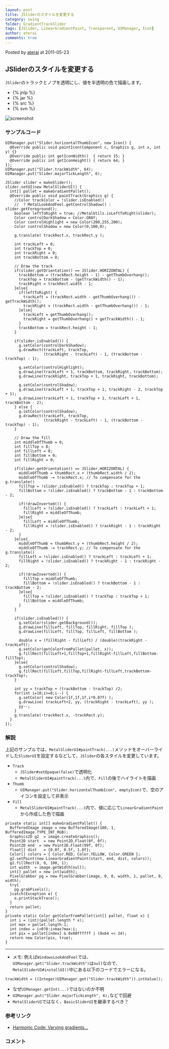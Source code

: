 ```yaml
---
layout: post
title: JSliderのスタイルを変更する
category: swing
folder: GradientTrackSlider
tags: [JSlider, LinearGradientPaint, Transparent, UIManager, Icon]
author: aterai
comments: true
---
```


Posted by [aterai](http://terai.xrea.jp/aterai.html) at 2011-05-23

## JSliderのスタイルを変更する
`JSlider`のトラックとノブを透明にし、値を半透明の色で描画します。

- {% jnlp %}
- {% jar %}
- {% src %}
- {% svn %}

<!-- dummy comment line for breaking list -->

![screenshot](https://lh3.googleusercontent.com/_9Z4BYR88imo/TdnxSfPEQLI/AAAAAAAAA7k/vYTnJ_FPktg/s800/GradientTrackSlider.png)

### サンプルコード
<pre class="prettyprint"><code>UIManager.put("Slider.horizontalThumbIcon", new Icon() {
  @Override public void paintIcon(Component c, Graphics g, int x, int y) {}
  @Override public int getIconWidth()  { return 15; }
  @Override public int getIconHeight() { return 64; }
});
UIManager.put("Slider.trackWidth", 64);
UIManager.put("Slider.majorTickLength", 6);

JSlider slider = makeSlider();
slider.setUI(new MetalSliderUI() {
  int[] pallet = makeGradientPallet();
  @Override public void paintTrack(Graphics g) {
    //Color trackColor = !slider.isEnabled()
    //  ? MetalLookAndFeel.getControlShadow() : slider.getForeground();
    boolean leftToRight = true; //MetalUtils.isLeftToRight(slider);
    Color controlDarkShadow = Color.GRAY;
    Color controlHighlight = new Color(200,255,200);
    Color controlShadow = new Color(0,100,0);

    g.translate( trackRect.x, trackRect.y );

    int trackLeft = 0;
    int trackTop = 0;
    int trackRight = 0;
    int trackBottom = 0;

    // Draw the track
    if(slider.getOrientation() == JSlider.HORIZONTAL) {
      trackBottom = (trackRect.height - 1) - getThumbOverhang();
      trackTop = trackBottom - (getTrackWidth() - 1);
      trackRight = trackRect.width - 1;
    }else{
      if(leftToRight) {
        trackLeft = (trackRect.width - getThumbOverhang()) - getTrackWidth();
        trackRight = (trackRect.width - getThumbOverhang()) - 1;
      }else{
        trackLeft = getThumbOverhang();
        trackRight = getThumbOverhang() + getTrackWidth() - 1;
      }
      trackBottom = trackRect.height - 1;
    }

    if(slider.isEnabled()) {
      g.setColor(controlDarkShadow);
      g.drawRect(trackLeft, trackTop,
                 (trackRight - trackLeft) - 1, (trackBottom - trackTop) - 1);

      g.setColor(controlHighlight);
      g.drawLine(trackLeft + 1, trackBottom, trackRight, trackBottom);
      g.drawLine(trackRight, trackTop + 1, trackRight, trackBottom);

      g.setColor(controlShadow);
      g.drawLine(trackLeft + 1, trackTop + 1, trackRight - 2, trackTop + 1);
      g.drawLine(trackLeft + 1, trackTop + 1, trackLeft + 1, trackBottom - 2);
    } else {
      g.setColor(controlShadow);
      g.drawRect(trackLeft, trackTop,
                 (trackRight - trackLeft) - 1, (trackBottom - trackTop) - 1);
    }

    // Draw the fill
    int middleOfThumb = 0;
    int fillTop = 0;
    int fillLeft = 0;
    int fillBottom = 0;
    int fillRight = 0;

    if(slider.getOrientation() == JSlider.HORIZONTAL) {
      middleOfThumb = thumbRect.x + (thumbRect.width / 2);
      middleOfThumb -= trackRect.x; // To compensate for the g.translate()
      fillTop = !slider.isEnabled() ? trackTop : trackTop + 1;
      fillBottom = !slider.isEnabled() ? trackBottom - 1 : trackBottom - 2;

      if(!drawInverted()) {
        fillLeft = !slider.isEnabled() ? trackLeft : trackLeft + 1;
        fillRight = middleOfThumb;
      }else{
        fillLeft = middleOfThumb;
        fillRight = !slider.isEnabled() ? trackRight - 1 : trackRight - 2;
      }
    }else{
      middleOfThumb = thumbRect.y + (thumbRect.height / 2);
      middleOfThumb -= trackRect.y; // To compensate for the g.translate()
      fillLeft = !slider.isEnabled() ? trackLeft : trackLeft + 1;
      fillRight = !slider.isEnabled() ? trackRight - 1 : trackRight - 2;

      if(!drawInverted()) {
        fillTop = middleOfThumb;
        fillBottom = !slider.isEnabled() ? trackBottom - 1 : trackBottom - 2;
      }else{
        fillTop = !slider.isEnabled() ? trackTop : trackTop + 1;
        fillBottom = middleOfThumb;
      }
    }

    if(slider.isEnabled()) {
      g.setColor(slider.getBackground());
      g.drawLine(fillLeft, fillTop, fillRight, fillTop );
      g.drawLine(fillLeft, fillTop, fillLeft, fillBottom );

      double x = (fillRight - fillLeft) / (double)(trackRight - trackLeft);
      g.setColor(getColorFromPallet(pallet, x));
      g.fillRect(fillLeft+1,fillTop+1,fillRight-fillLeft,fillBottom-fillTop);
    }else{
      g.setColor(controlShadow);
      g.fillRect(fillLeft,fillTop,fillRight-fillLeft,trackBottom-trackTop);
    }

    int yy = trackTop + (trackBottom - trackTop) /2;
    for(int i=10;i&gt;=0;i--) {
      g.setColor( new Color(1f,1f,1f,i*0.07f) );
      g.drawLine( trackLeft+2, yy, (trackRight - trackLeft), yy );
      yy--;
    }
    g.translate(-trackRect.x, -trackRect.y);
  }
});
</code></pre>

### 解説
上記のサンプルでは、`MetalSliderUI#paintTrack(...)`メソッドをオーバーライドした`SliderUI`を設定するなどして、`JSlider`の各スタイルを変更しています。

- `Track`
    - `JSlider#setOpaque(false)`で透明化
    - `MetalSliderUI#paintTrack(...)`内で、`Fill`の後でハイライトを描画
- `Thumb`
    - `UIManager.put("Slider.horizontalThumbIcon", emptyIcon)`で、空のアイコンを設定して非表示
- `Fill`
    - `MetalSliderUI#paintTrack(...)`内で、値に応じて`LinearGradientPaint`から作成した色で描画

<!-- dummy comment line for breaking list -->

<pre class="prettyprint"><code>private static int[] makeGradientPallet() {
  BufferedImage image = new BufferedImage(100, 1, BufferedImage.TYPE_INT_RGB);
  Graphics2D g2  = image.createGraphics();
  Point2D start  = new Point2D.Float(0f, 0f);
  Point2D end  = new Point2D.Float(99f, 0f);
  float[] dist   = {0.0f, 0.5f, 1.0f};
  Color[] colors = { Color.RED, Color.YELLOW, Color.GREEN };
  g2.setPaint(new LinearGradientPaint(start, end, dist, colors));
  g2.fillRect(0, 0, 100, 1);
  int width  = image.getWidth(null);
  int[] pallet = new int[width];
  PixelGrabber pg = new PixelGrabber(image, 0, 0, width, 1, pallet, 0, width);
  try{
    pg.grabPixels();
  }catch(Exception e) {
    e.printStackTrace();
  }
  return pallet;
}
private static Color getColorFromPallet(int[] pallet, float x) {
  int i = (int)(pallet.length * x);
  int max = pallet.length-1;
  int index = i&lt;0?0:i&gt;max?max:i;
  int pix = pallet[index] &amp; 0x00ffffff | (0x64 &lt;&lt; 24);
  return new Color(pix, true);
}
</code></pre>

- - - -
- メモ: 例えば`WindowsLookAndFeel`では、`UIManager.get("Slider.trackWidth")`は`null`なので、`MetalSliderUI#installUI()`中にある以下のコードでエラーになる。

<!-- dummy comment line for breaking list -->

<pre class="prettyprint"><code>trackWidth = ((Integer)UIManager.get("Slider.trackWidth")).intValue();
</code></pre>

- なぜ`UIManager.getInt(...)`ではないのか不明
- `UIManager.put("Slider.majorTickLength", 6);`などで回避
- `MetalSliderUI`ではなく、`BasicSliderUI`を継承するぺき？

<!-- dummy comment line for breaking list -->

### 参考リンク
- [Harmonic Code: Varying gradients...](http://harmoniccode.blogspot.com/2011/05/varying-gradients.html)

<!-- dummy comment line for breaking list -->

### コメント
